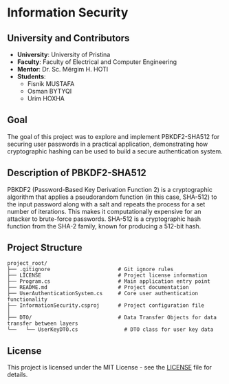 # Information Security

## University and Contributors
- **University**: University of Pristina
- **Faculty**: Faculty of Electrical and Computer Engineering
- **Mentor**: Dr. Sc. Mërgim H. HOTI
- **Students**:
  - Fisnik MUSTAFA
  - Osman BYTYQI
  - Urim HOXHA 

## Goal
The goal of this project was to explore and implement PBKDF2-SHA512 for securing user passwords in a practical application, demonstrating how cryptographic hashing can be used to build a secure authentication system.

## Description of PBKDF2-SHA512
PBKDF2 (Password-Based Key Derivation Function 2) is a cryptographic algorithm that applies a pseudorandom function (in this case, SHA-512) to the input password along with a salt and repeats the process for a set number of iterations. This makes it computationally expensive for an attacker to brute-force passwords. SHA-512 is a cryptographic hash function from the SHA-2 family, known for producing a 512-bit hash.

## Project Structure 
```
project_root/
├── .gitignore                      # Git ignore rules
├── LICENSE                         # Project license information
├── Program.cs                      # Main application entry point
├── README.md                       # Project documentation
├── UserAuthenticationSystem.cs     # Core user authentication functionality
├── InformationSecurity.csproj      # Project configuration file
│
├── DTO/                            # Data Transfer Objects for data transfer between layers
└──   └── UserKeyDTO.cs               # DTO class for user key data
```

## License
This project is licensed under the MIT License - see the [LICENSE](https://github.com/OsmanBytyqi/Information_Security/blob/master/LICENSE) file for details.
